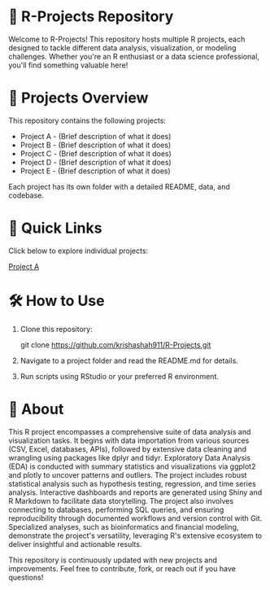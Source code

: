 # 🚀 R-Projects Repository
Welcome to R-Projects! This repository hosts multiple R projects, each designed to tackle different data analysis, visualization, or modeling challenges. Whether you're an R enthusiast or a data science professional, you'll find something valuable here!

# 📂 Projects Overview
This repository contains the following projects:

- Project A - (Brief description of what it does)
- Project B - (Brief description of what it does)
- Project C - (Brief description of what it does)
- Project D - (Brief description of what it does)
- Project E - (Brief description of what it does)
  
Each project has its own folder with a detailed README, data, and codebase.

# 🔗 Quick Links
Click below to explore individual projects:

[Project A](./krishashah911-project-1/README.md)

# 🛠 How to Use
1. Clone this repository:

   git clone https://github.com/krishashah911/R-Projects.git

3. Navigate to a project folder and read the README.md for details.

4. Run scripts using RStudio or your preferred R environment.
   
# 📌 About
This R project encompasses a comprehensive suite of data analysis and visualization tasks. It begins with data importation from various sources (CSV, Excel, databases, APIs), followed by extensive data cleaning and wrangling using packages like dplyr and tidyr. Exploratory Data Analysis (EDA) is conducted with summary statistics and visualizations via ggplot2 and plotly to uncover patterns and outliers. The project includes robust statistical analysis such as hypothesis testing, regression, and time series analysis. Interactive dashboards and reports are generated using Shiny and R Markdown to facilitate data storytelling. The project also involves connecting to databases, performing SQL queries, and ensuring reproducibility through documented workflows and version control with Git. Specialized analyses, such as bioinformatics and financial modeling, demonstrate the project's versatility, leveraging R's extensive ecosystem to deliver insightful and actionable results.

This repository is continuously updated with new projects and improvements. Feel free to contribute, fork, or reach out if you have questions!
